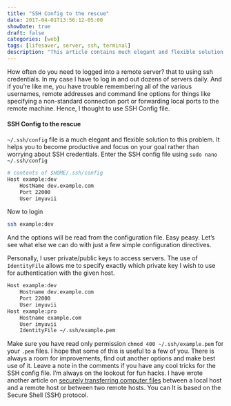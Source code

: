 ```yaml
---
title: "SSH Config to the rescue"
date: 2017-04-01T13:56:12-05:00
showDate: true
draft: false
categories: [web]
tags: [lifesaver, server, ssh, terminal]
description: "This article contains much elegant and flexible solution to logged into remote server using SSH Config file. It remembers your SSH credentials."
---
```


How often do you need to logged into a remote server? that to using ssh credentials. In my case I have to log in and out dozens of servers daily. And if you’re like me, you have trouble remembering all of the various usernames, remote addresses and command line options for things like specifying a non-standard connection port or forwarding local ports to the remote machine. Hence, I thought to use SSH Config file.

#### SSH Config to the rescue

`~/.ssh/config` file is a much elegant and flexible solution to this problem. It helps you to become productive and focus on your goal rather than worrying about SSH credentials. Enter the SSH config file using `sudo nano ~/.ssh/config`

```sh 
# contents of $HOME/.ssh/config
Host example:dev
    HostName dev.example.com
    Port 22000
    User imyuvii
```

Now to login

```sh 
ssh example:dev
```

And the options will be read from the configuration file. Easy peasy. Let’s see what else we can do with just a few simple configuration directives.

Personally, I user private/public keys to access servers. The use of `IdentityFile` allows me to specify exactly which private key I wish to use for authentication with the given host.

```sh 
Host example:dev
    Hostname dev.example.com
    Port 22000
    User imyuvii
Host example:pro
    Hostname example.com
    User imyuvii
    IdentityFile ~/.ssh/example.pem
```

Make sure you have read only permission `chmod 400 ~/.ssh/example.pem` for your `.pem` files.
I hope that some of this is useful to a few of you. There is always a room for improvements, find out another options and make best use of it. Leave a note in the comments if you have any cool tricks for the SSH config file. I’m always on the lookout for fun hacks. I have wrote another article on [securely transferring computer files](/posts/transferring-files-between-servers/) between a local host and a remote host or between two remote hosts. You can  It is based on the Secure Shell (SSH) protocol.